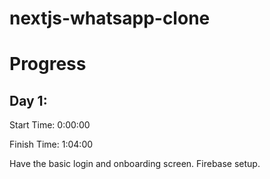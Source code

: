 # nextjs-whatsapp-clone


# Progress
## Day 1:
Start Time: 0:00:00

Finish Time: 1:04:00

Have the basic login and onboarding screen.
Firebase setup.
